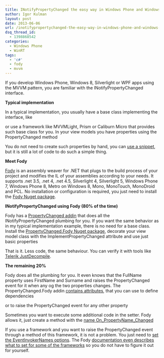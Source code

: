 ```yaml
---
title: INotifyPropertyChanged the easy way in Windows Phone and Windows 8
author: Igor Kulman
layout: post
date: 2013-06-06
url: /inotifypropertychanged-the-easy-way-in-windows-phone-and-windows-8/
dsq_thread_id:
  - 1398868542
categories:
  - Windows Phone
  - WinRT
tags:
  - 'c#'
  - fody
  - mvvm
---
```

If you develop Windows Phone, Windows 8, Silverlight or WPF apps using the MVVM pattern, you are familiar with the INotifyPropertyChanged interface.

**Typical implementation**

In a typical implementation, you usually have a base class implementing the interface, like

or use a framework like MVVMLight, Prism or Caliburn Micro that provides such base class for you. In your view models you have properties using the PropertyChanged method

You do not need to create such properties by hand, you can [use a snippet][1], but it is still a lot of code to do such a simple thing.

**Meet Fody**

[Fody][2] is an assembly weaver for .NET that plugs to the build process of your project and modifies the IL of your assemblies according to your needs. It supports .net 3.5, .net 4, .net 4.5, Silverlight 4, Silverlight 5, Windows Phone 7, Windows Phone 8, Metro on Windows 8, Mono, MonoTouch, MonoDroid and PCL. No installation or configuration is required, you just need to install the [Fody Nuget package][3].

**INotifyPropertyChanged using Fody (80% of the time)**

Fody has a [PropertyChanged addin][4] that does all the INotifyPropertyChanged plumbing for you. If you want the same behavior as in my typical implementation example, there is no need for a base class. Install the [PropertyChanged.Fody Nuget package][4], decorate your view model class with the ImplementPropertyChanged attribute and use just basic properties

That is it. Less code, the same behaviour. You can verify it with tools like [Telerik JustDecompile][5].

**The remaining 20%**

Fody does all the plumbing for you. It even knows that the FullName property uses FirstName and Surname and raises the PropertyChanged event for it when any og the two properties changes. The PropertyChanged.Fody addin [contains attributes][6], that you can use to define dependencies 

or to raise the PropertyChanged event for any other property

Sometimes you want to execute some additional code in the setter. Fody allows it, just create a method with the [name On\_PropertyName\_Changed][7]

If you use a framework and you want to raise the PropertyChanged event through a method of this framework, it is not a problem. You just need to [set the EventInvokerNames options][8]. The Fody [documentation even describes what to set for some of the frameworks][9] so you do not have to figure it out for yourself.

 [1]: http://www.kulman.sk/data/down/propn.snippet
 [2]: https://github.com/Fody/Fody
 [3]: http://nuget.org/packages/Fody/
 [4]: https://github.com/Fody/PropertyChanged
 [5]: http://www.telerik.com/justdecompile.aspx
 [6]: https://github.com/Fody/PropertyChanged/wiki/Attributes
 [7]: https://github.com/Fody/PropertyChanged/wiki/On_PropertyName_Changed
 [8]: https://github.com/Fody/PropertyChanged/wiki/Options
 [9]: https://github.com/Fody/PropertyChanged/wiki/SupportedToolkits